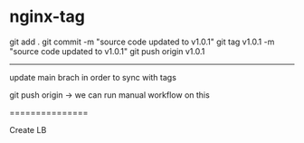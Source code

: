 # nginx-tag

git add .
git commit -m "source code updated to v1.0.1"
git tag v1.0.1 -m "source code updated to v1.0.1"
git push origin v1.0.1

---------------------

update main brach in order to sync with tags 

git push origin -> we can run manual workflow on this

===============

Create LB